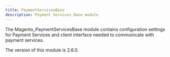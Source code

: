 ```yaml
---
title: PaymentServicesBase
description: Payment Services Base module
---
```


The Magento_PaymentServicesBase module contains configuration settings for Payment Services and client interface needed to communicate with payment services.

<InlineAlert slots="text" />
The version of this module is 2.6.0.
